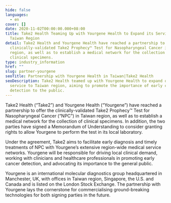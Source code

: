 ```yaml
---
hide: false
languages:
  - en
cover: []
date: 2020-11-02T00:00:00.000+08:00
title: Take2 Health Teaming Up with Yourgene Health to Expand its Service to
  Taiwan Region
detail: Take2 Health and Yourgene Health have reached a partnership to offer the
  clinically-validated Take2 Prophecy™ Test for Nasopharyngeal Cancer in Taiwan
  region, as well as to establish a medical network for the collection of
  clinical specimens.
type: industry_information
href: ""
slug: partner-yourgene
seoTitle: Partnership with Yourgene Health in Taiwan|Take2 Health
seoDescription: Take2 Health teamed up with Yourgene Health to expand our
  service to Taiwan region, aiming to promote the importance of early cancer
  detection to the public.
---
```

Take2 Health (“Take2”) and Yourgene Health (“Yourgene”) have reached a partnership to offer the clinically-validated Take2 Prophecy™ Test for Nasopharyngeal Cancer (“NPC”) in Taiwan region, as well as to establish a medical network for the collection of clinical specimens.  In addition, the two parties have signed a Memorandum of Understanding to consider granting rights to allow Yourgene to perform the test in its local laboratory. 

Under the agreement, Take2 aims to facilitate early diagnosis and timely treatments of NPC with Yourgene’s extensive region-wide medical service networks. Yourgene will be responsible for driving local clinical demand, working with clinicians and healthcare professionals in promoting early cancer detection, and advocating its importance to the general public. 

Yourgene is an international molecular diagnostics group headquartered in Manchester, UK, with offices in Taiwan region, Singapore, the U.S. and Canada and is listed on the London Stock Exchange. The partnership with Yourgene lays the cornerstone for commercialising ground-breaking technologies for both signing parties in the future.
